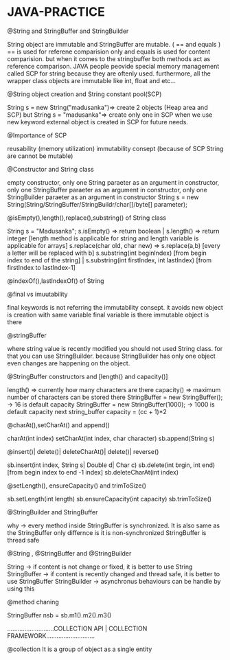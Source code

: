 # JAVA-PRACTICE
@String and StringBuffer and StringBuilder

String object are immutable and StringBuffer are mutable. ( == and equals ) == is used for referene comparision only and equals is used for content comparision. but when it comes to the stringbuffer both methods act as reference comparison.
JAVA people peovide special memory management called SCP for string because they are oftenly used. furthermore, all the wrapper class objects are immutable like int, float and etc...

@String object creation and String constant pool(SCP)

String s = new String("madusanka")=> create 2 objects (Heap area and SCP) but String s = "madusanka"=> create only one in SCP
when we use new keyword external object is created in SCP for future needs.

@Importance of SCP

reusability (memory utilization)
immutability consept (because of SCP String are cannot be mutable)

@Constructor and String class

empty constructor, only one String paraeter as an argument in constructor, only one StringBuffer paraeter as an argument in constructor, only one StringBuilder paraeter as an argument in constructor
String s = new String(String/StringBuffer/StringBuildr/char[]/byte[] parameter);

@isEmpty(),length(),replace(),substring() of String class

String s = "Madusanka";
s.isEmpty() => return boolean | s.length() => return integer [length method is applicable for string and length variable is applicable for arrays]
s.replace(char old, char new) => s.replace(a,b) [every a letter will be replaced with b]
s.substring(int beginIndex) [from begin index to end of the string] | s.substring(int firstIndex, int lastIndex) [from firstIndex to lastIndex-1]

@indexOf(),lastIndexOf() of String

@final vs imuutability

final keywords is not referring the immutability consept. it avoids new object is creation with same variable
final variable is there
immutable object is there

@stringBuffer

where string value is recently modified you should not used String class. for that you can use StringBuilder. because StringBuilder has only one object even changes are happening on the object.

@StringBuffer constructors and [length() and capacity()]

length() => currently how many characters are there
capacity() => maximum number of characters can be stored there
StringBuffer = new StringBuffer(); -> 16 is default capacity
StringBuffer = new StringBuffer(1000); -> 1000 is default capacity
next string_buffer capacity = (cc + 1)*2 

@charAt(),setCharAt() and append()

charAt(int index)
setCharAt(int index, char character)
sb.append(String s)

@insert()| delete()| deleteCharAt()| delete()| reverse()

sb.insert(int index, String s| Double d| Char c)
sb.delete(int brgin, int end) [from begin index to end -1 index]
sb.deleteCharAt(int index)

@setLength(), ensureCapacity() and trimToSize()

sb.setLength(int length)
sb.ensureCapacity(int capacity)
sb.trimToSize()

@StringBuilder and StringBuffer

why -> every method inside StringBuffer is synchronized.
It is also same as the StringBuffer only differnce is it is non-synchronized
StringBuffer is thread safe

@String , @StringBuffer and @StringBuilder

String -> if content is not change or fixed, it is better to use String
StringBuffer -> if content is recently changed and thread safe, it is better to use StringBuffer
StringBuilder -> asynchronus behaviours can be handle by using this

@method chaning

StringBuffer nsb = sb.m1().m2().m3()  



...........................COLLECTION API | COLLECTION FRAMEWORK............................

@collection
It is a group of object as a single entity
